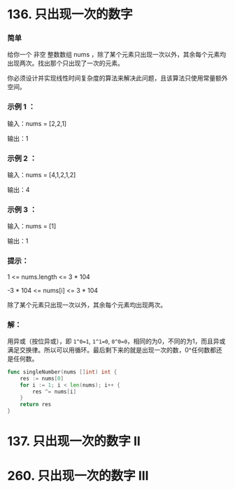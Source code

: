 # 136. 只出现一次的数字

### 简单

给你一个 非空 整数数组 nums ，除了某个元素只出现一次以外，其余每个元素均出现两次。找出那个只出现了一次的元素。

你必须设计并实现线性时间复杂度的算法来解决此问题，且该算法只使用常量额外空间。

### 示例 1 ：

输入：nums = [2,2,1]

输出：1

### 示例 2 ：

输入：nums = [4,1,2,1,2]

输出：4

### 示例 3 ：

输入：nums = [1]

输出：1

### 提示：

1 <= nums.length <= 3 * 104

-3 * 104 <= nums[i] <= 3 * 104

除了某个元素只出现一次以外，其余每个元素均出现两次。

### 解：

用异或（按位异或），即 `1^0=1`, `1^1=0`, `0^0=0`，相同的为0，不同的为1，而且异或满足交换律。所以可以用循环。最后剩下来的就是出现一次的数，0^任何数都还是任何数。
```go
func singleNumber(nums []int) int {
	res := nums[0]
	for i := 1; i < len(nums); i++ {
		res ^= nums[i]
	}
	return res
}
```

# 137. 只出现一次的数字 II
# 260. 只出现一次的数字 III